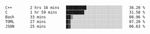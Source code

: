 <!--START_SECTION:waka-->

```txt
C++        2 hrs 16 mins   █████████░░░░░░░░░░░░░░░░   36.20 %
C          1 hr 59 mins    ████████░░░░░░░░░░░░░░░░░   31.58 %
Bash       33 mins         ██▒░░░░░░░░░░░░░░░░░░░░░░   08.96 %
TOML       27 mins         █▓░░░░░░░░░░░░░░░░░░░░░░░   07.20 %
JSON       25 mins         █▓░░░░░░░░░░░░░░░░░░░░░░░   06.63 %
```

<!--END_SECTION:waka-->
